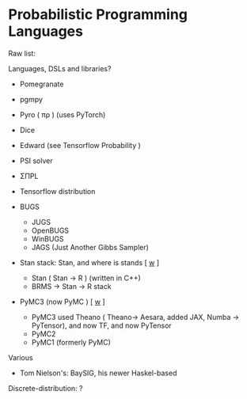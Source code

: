 # Probabilistic Programming Languages

Raw list:

Languages, DSLs and libraries?

* Pomegranate
* pgmpy
* Pyro  ( πρ ) (uses PyTorch)
* Dice
* Edward (see Tensorflow Probability )
* PSI solver
* ΣΠPL

* Tensorflow distribution


* BUGS
   * JUGS
   * OpenBUGS
   * WinBUGS
   * JAGS (Just Another Gibbs Sampler)

* Stan stack: Stan, and where is stands [ [w](https://en.wikipedia.org/wiki/Stan_(software)) ]
   * Stan ( Stan -> R ) (written in C++)
   * BRMS -> Stan -> R stack

* PyMC3 (now PyMC ) [ [w](https://en.wikipedia.org/wiki/PyMC) ]
   * PyMC3 used Theano ( Theano-> Aesara, added JAX, Numba -> PyTensor), and now TF, and now PyTensor
   * PyMC2
   * PyMC1 (formerly PyMC)

Various
* Tom Nielson's: BaySIG, his newer Haskel-based

Discrete-distribution:
?
